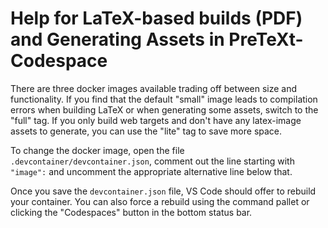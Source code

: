 # Help for LaTeX-based builds (PDF) and Generating Assets in PreTeXt-Codespace
There are three docker images available trading off between size and functionality.  If you find that the default "small" image leads to compilation errors when building LaTeX or when generating some assets, switch to the "full" tag.  If you only build web targets and don't have any latex-image assets to generate, you can use the "lite" tag to save more space.

To change the docker image, open the file `.devcontainer/devcontainer.json`, comment out the line starting with `"image":` and uncomment the appropriate alternative line below that.

Once you save the `devcontainer.json` file, VS Code should offer to rebuild your container.  You can also force a rebuild using the command pallet or clicking the "Codespaces" button in the bottom status bar.
